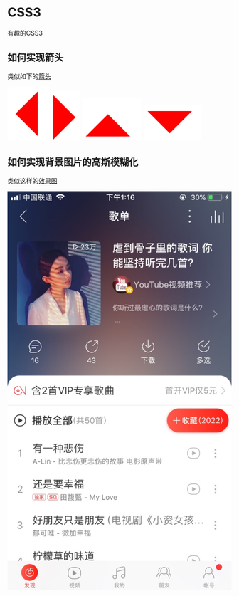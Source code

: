 # CSS3
有趣的CSS3

## 如何实现箭头
类似如下的[箭头](https://github.com/zhaodengping/CSS3/tree/master/arrows/index.html)

![向左](./arrows/imgs/left.png)
![向右](./arrows/imgs/right.png)
![向上](./arrows/imgs/top.png)
![向下](./arrows/imgs/bottom.png)

## 如何实现背景图片的高斯模糊化
类似这样的[效果图](https://github.com/zhaodengping/CSS3/tree/master/filter/index.html)

![背景图片模糊化](./filter/imgs/after.jpg)
